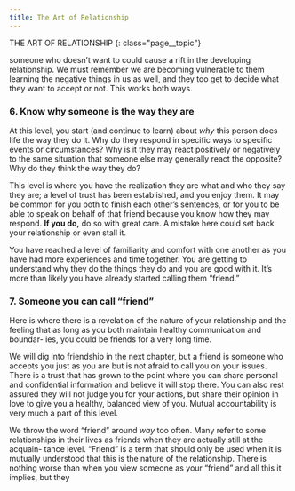 ```yaml
---
title: The Art of Relationship
---
```


THE ART OF RELATIONSHIP
{: class="page__topic"}

someone who doesn’t want to could cause a rift in the developing relationship.
We must remember we are becoming vulnerable to them learning the negative
things in us as well, and they too get to decide what they want to accept or not.
This works both ways.

### **6. Know why someone is the way they are**

At this level, you start (and continue to learn) about _why_ this person does
life the way they do it. Why do they respond in specific ways to specific events
or circumstances? Why is it they may react positively or negatively to the same
situation that someone else may generally react the opposite? Why do they think
the way they do?

This level is where you have the realization they are what and who they
say they are; a level of trust has been established, and you enjoy them. It may
be common for you both to finish each other’s sentences, or for you to be able
to speak on behalf of that friend because you know how they may respond. **If
you do,** do so with great care. A mistake here could set back your relationship
or even stall it.

You have reached a level of familiarity and comfort with one another as
you have had more experiences and time together. You are getting to understand
why they do the things they do and you are good with it. It’s more than likely
you have already started calling them “friend.”

### **7. Someone you can call “friend”**

Here is where there is a revelation of the nature of your relationship and the
feeling that as long as you both maintain healthy communication and boundar-
ies, you could be friends for a very long time.

We will dig into friendship in the next chapter, but a friend is someone who
accepts you just as you are but is not afraid to call you on your issues. There is a
trust that has grown to the point where you can share personal and confidential
information and believe it will stop there. You can also rest assured they will not
judge you for your actions, but share their opinion in love to give you a healthy,
balanced view of you. Mutual accountability is very much a part of this level.

We throw the word “friend” around _way_ too often. Many refer to some
relationships in their lives as friends when they are actually still at the acquain-
tance level. “Friend” is a term that should only be used when it is mutually
understood that this is the nature of the relationship. There is nothing worse
than when you view someone as your “friend” and all this it implies, but they